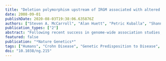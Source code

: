 ```yaml
---
title: "Deletion polymorphism upstream of IRGM associated with altered IRGM expression and Crohn's disease"
date: 2008-09-01
publishDate: 2020-08-03T19:38:06.635876Z
authors: ["Steven A. McCarroll", "Alan Huett", "Petric Kuballa", "Shannon D. Chilewski", "Aimee Landry", "Philippe Goyette", "Michael C. Zody", "Jennifer L. Hall", "Steven R. Brant", "Judy H. Cho", "Richard H. Duerr", "Mark S. Silverberg", "Kent D. Taylor", "John D. Rioux", "David Altshuler", "Mark J. Daly", "Ramnik J. Xavier"]
publication_types: ["2"]
abstract: "Following recent success in genome-wide association studies, a critical focus of human genetics is to understand how genetic variation at implicated loci influences cellular and disease processes. Crohn's disease (CD) is associated with SNPs around IRGM, but coding-sequence variation has been excluded as a source of this association. We identified a common, 20-kb deletion polymorphism, immediately upstream of IRGM and in perfect linkage disequilibrium (r2 = 1.0) with the most strongly CD-associated SNP, that causes IRGM to segregate in the population with two distinct upstream sequences. The deletion (CD risk) and reference (CD protective) haplotypes of IRGM showed distinct expression patterns. Manipulation of IRGM expression levels modulated cellular autophagy of internalized bacteria, a process implicated in CD. These results suggest that the CD association at IRGM arises from an alteration in IRGM regulation that affects the efficacy of autophagy and identify a common deletion polymorphism as a likely causal variant."
featured: false
publication: "*Nature Genetics*"
tags: ["Humans", "Crohn Disease", "Genetic Predisposition to Disease", "Genome-Wide Association Study", "Polymorphism", "Single Nucleotide", "Autophagy", "Gene Expression Regulation", "Cell Line", "GTP-Binding Proteins", "Sequence Deletion", "*Polymorphism", "Single Nucleotide", "Crohn Disease/*genetics", "Autophagy/genetics", "GTP-Binding Proteins/*genetics"]
doi: "10.1038/ng.215"
---
```



